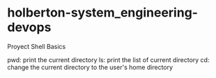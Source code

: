 # holberton-system_engineering-devops
Proyect Shell Basics

pwd: print the current directory
ls: print the list of current directory
cd: change the current directory to the user's home directory

